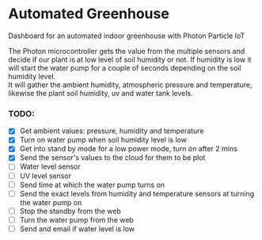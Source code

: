 # Automated Greenhouse

Dashboard for an automated indoor greenhouse with Photon Particle IoT   

The Photon microcontroller gets the value from the multiple sensors and decide if our plant is at low level of soil humidity or not. If humidity is low it will start the water pump for a couple of seconds depending on the soil humidity level.   
It will gather the ambient humidity, atmospheric pressure and temperature, likewise the plant soil humidity, uv and water tank levels.


### TODO:
- [x] Get ambient values: pressure, humidity and temperature
- [x] Turn on water pump when soil humidity level is low  
- [x] Get into stand by mode for a low power mode, turn on after 2 mins  
- [x] Send the sensor's values to the cloud for them to be plot 
- [ ] Water level sensor
- [ ] UV level sensor
- [ ] Send time at which the water pump turns on
- [ ] Send the exact levels from humidity and temperature sensors at turning the water pump on  
- [ ] Stop the standby from the web
- [ ] Turn the water pump from the web 
- [ ] Send and email if water level is low
